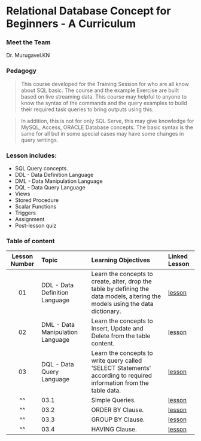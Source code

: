 # Relational Database Concept for Beginners - A Curriculum


### Meet the Team

Dr. Murugavel.KN


### Pedagogy

>This course developed for the Training Session for who are all know about SQL basic. The course and the example Exercise are built based on live streaming data. This course may helpful to anyone to know the syntax of the commands and the query examples to build their required task queries to bring outputs using this.

>In addition, this is not for only SQL Serve, this may give knowledge for MySQL, Access, ORACLE Database concepts. The basic syntax is the same for all but in some special cases may have some changes in query writings.


### Lesson includes:

- SQL Query concepts.
- DDL - Data Definition Language
- DML - Data Manipulation Language
- DQL - Data Query Language
- Views
- Stored Procedure
- Scalar Functions
- Triggers
- Assignment
- Post-lesson quiz

### Table of content

| Lesson Number | Topic | Learning Objectives | Linked Lesson |
| :-----: | :------- |  :-------------------- | :---- |
| 01 | DDL - Data Definition Language | Learn the concepts to create, alter, drop the table by defining the data models, altering the models using the data dictionary. | [lesson](1-DDL-Language/README.md) |
| 02 | DML - Data Manipulation Language | Learn the concepts to Insert, Update and Delete from the table content. | [lesson](2-DML-Language/README.md) |
| 03 | DQL - Data Query Language | Learn the concepts to write query called 'SELECT Statements' according to required information from the table data. | [lesson](3-DQL-Language/README.md) |
|^^    | 03.1 | Simple Queries. | [lesson](03-1-Simple-Query/README.md) |
|^^    | 03.2 | ORDER BY Clause. | [lesson](03-2-Order-By/README.md) |
|^^    | 03.3 | GROUP BY Clause. | [lesson](03-3-GROUP-BY/README.md) |
|^^    | 03.4 | HAVING Clause. | [lesson](03-4-Having-Clause/README.md) |
